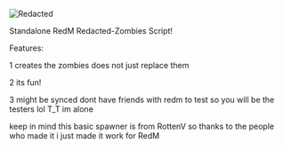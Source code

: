 ![Redacted](https://user-images.githubusercontent.com/71796038/146120378-0f1bf1e5-708d-42b5-977e-177e920c9924.gif)

Standalone RedM Redacted-Zombies Script!

Features:

1 creates the zombies does not just replace them

2 its fun!

3 might be synced dont have friends with redm to test so you will be the testers lol T_T im alone


keep in mind this basic spawner is from RottenV so thanks to the people who made it i just made it work for RedM
